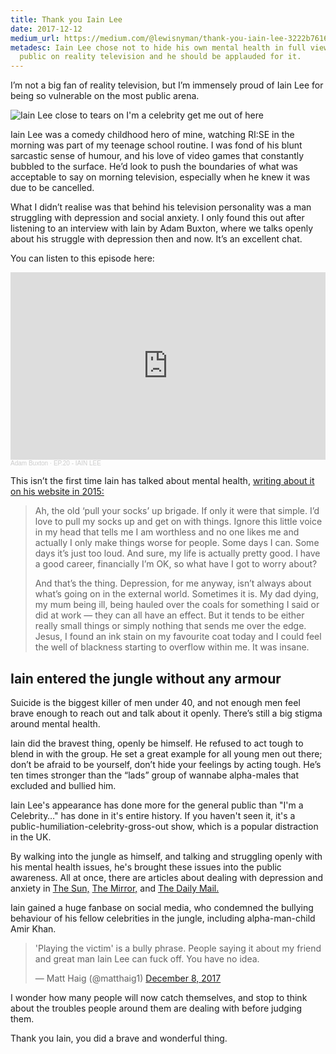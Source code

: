```yaml
---
title: Thank you Iain Lee
date: 2017-12-12
medium_url: https://medium.com/@lewisnyman/thank-you-iain-lee-3222b761655d?source=friends_link&sk=2659560e7a98b23155ea086051abd974
metadesc: Iain Lee chose not to hide his own mental health in full view of the
  public on reality television and he should be applauded for it.
---
```

<p class="intro">I’m not a big fan of reality television, but I’m immensely proud of Iain Lee for being so vulnerable on the most public arena.</p>

![Iain Lee close to tears on I'm a celebrity get me out of here](/assets/images/nintchdbpict000370648000-e1512336717918.jpg)

Iain Lee was a comedy childhood hero of mine, watching RI:SE in the morning was part of my teenage school routine. I was fond of his blunt sarcastic sense of humour, and his love of video games that constantly bubbled to the surface. He’d look to push the boundaries of what was acceptable to say on morning television, especially when he knew it was due to be cancelled.

What I didn’t realise was that behind his television personality was a man struggling with depression and social anxiety.
I only found this out after listening to an interview with Iain by Adam Buxton, where we talks openly about his struggle with depression then and now. It’s an excellent chat.

You can listen to this episode here:

<iframe width="100%" height="300" scrolling="no" frameborder="no" allow="autoplay" src="https://w.soundcloud.com/player/?url=https%3A//api.soundcloud.com/tracks/266218203&color=%23ff5500&auto_play=false&hide_related=false&show_comments=true&show_user=true&show_reposts=false&show_teaser=true&visual=true"></iframe><div style="font-size: 10px; color: #cccccc;line-break: anywhere;word-break: normal;overflow: hidden;white-space: nowrap;text-overflow: ellipsis; font-family: Interstate,Lucida Grande,Lucida Sans Unicode,Lucida Sans,Garuda,Verdana,Tahoma,sans-serif;font-weight: 100;"><a href="https://soundcloud.com/adam-buxton" title="Adam Buxton" target="_blank" style="color: #cccccc; text-decoration: none;">Adam Buxton</a> · <a href="https://soundcloud.com/adam-buxton/ep-20-iain-lee" title="EP.20 - IAIN LEE" target="_blank" style="color: #cccccc; text-decoration: none;">EP.20 - IAIN LEE</a></div>

This isn’t the first time Iain has talked about mental health, [writing about it on his website in 2015:](http://www.iainlee.com/2015/02/04/what-i-mean-when-i-dont-say-im-depressed/)

> Ah, the old ‘pull your socks’ up brigade. If only it were that simple. I’d love to pull my socks up and get on with things. Ignore this little voice in my head that tells me I am worthless and no one likes me and actually I only make things worse for people. Some days I can. Some days it’s just too loud. And sure, my life is actually pretty good. I have a good career, financially I’m OK, so what have I got to worry about?
>
> And that’s the thing. Depression, for me anyway, isn’t always about what’s going on in the external world. Sometimes it is. My dad dying, my mum being ill, being hauled over the coals for something I said or did at work — they can all have an effect. But it tends to be either really small things or simply nothing that sends me over the edge. Jesus, I found an ink stain on my favourite coat today and I could feel the well of blackness starting to overflow within me. It was insane.

## Iain entered the jungle without any armour

Suicide is the biggest killer of men under 40, and not enough men feel brave enough to reach out and talk about it openly. There’s still a big stigma around mental health.

Iain did the bravest thing, openly be himself. He refused to act tough to blend in with the group. He set a great example for all young men out there; don’t be afraid to be yourself, don’t hide your feelings by acting tough. He’s ten times stronger than the “lads” group of wannabe alpha-males that excluded and bullied him.

Iain Lee's appearance has done more for the general public than "I'm a Celebrity…" has done in it's entire history. If you haven't seen it, it's a public-humiliation-celebrity-gross-out show, which is a popular distraction in the UK.

By walking into the jungle as himself, and talking and struggling openly with his mental health issues, he's brought these issues into the public awareness. All at once, there are articles about dealing with depression and anxiety in [The Sun,](https://www.thesun.co.uk/tvandshowbiz/4967982/im-a-celebs-iain-lee-reveals-he-uses-medication-and-meditation-to-battle-depression/) [The Mirror,](https://www.mirror.co.uk/tv/tv-news/iain-lee-suffered-depression-over-11592029) and [The Daily Mail.](https://www.dailymail.co.uk/tvshowbiz/article-5146901/Rebekah-Vardy-defends-comments-depressed-Iain-Lee.html)

Iain gained a huge fanbase on social media, who condemned the bullying behaviour of his fellow celebrities in the jungle, including alpha-man-child Amir Khan.

<blockquote class="twitter-tweet"><p lang="en" dir="ltr">&#39;Playing the victim&#39; is a bully phrase. People saying it about my friend and great man Iain Lee can fuck off. You have no idea.</p>&mdash; Matt Haig (@matthaig1) <a href="https://twitter.com/matthaig1/status/939241139890159616?ref_src=twsrc%5Etfw">December 8, 2017</a></blockquote> <script async src="https://platform.twitter.com/widgets.js" charset="utf-8"></script>

I wonder how many people will now catch themselves, and stop to think about the troubles people around them are dealing with before judging them.

Thank you Iain, you did a brave and wonderful thing.
